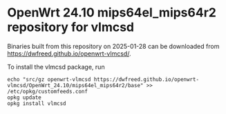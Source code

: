 OpenWrt 24.10 mips64el_mips64r2 repository for vlmcsd
========

Binaries built from this repository on 2025-01-28 can be downloaded from <https://dwfreed.github.io/openwrt-vlmcsd/>.

To install the vlmcsd package, run

```
echo "src/gz openwrt-vlmcsd https://dwfreed.github.io/openwrt-vlmcsd/OpenWrt_24.10/mips64el_mips64r2/base" >> /etc/opkg/customfeeds.conf
opkg update
opkg install vlmcsd
```
